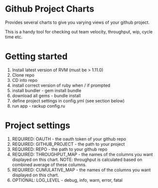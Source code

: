 # Github Project Charts

Provides several charts to give you varying views of your github project. 

This is a handy tool for checking out team velocity, throughput, wip, cycle time etc. 

# Getting started

1. Install latest version of RVM (must be > 1.11.0)
2. Clone repo
3. CD into repo
4. install correct version of ruby when / if prompted
5. install bundler - gem install bundle
6. download all gems - bundle install
7. define project settings in config.yml (see section below)
8. run app - rackup config.ru

# Project settings

1. REQUIRED: OAUTH - the oauth token of your github repo
2. REQUIRED: GITHUB_PROJECT - the path to your project 
3. REQUIRED: REPO - the path to your github repo
4. REQUIRED: THROUGHPUT_MAP - the names of the columns you want displayed on this chart. NOTE: throughput is calculated based on combined average of these columns.
4. REQUIRED: CUMULATIVE_MAP  - the names of the columns you want displayed on this chart. 
4. OPTIONAL: LOG_LEVEL - debug, info, warn, error, fatal


